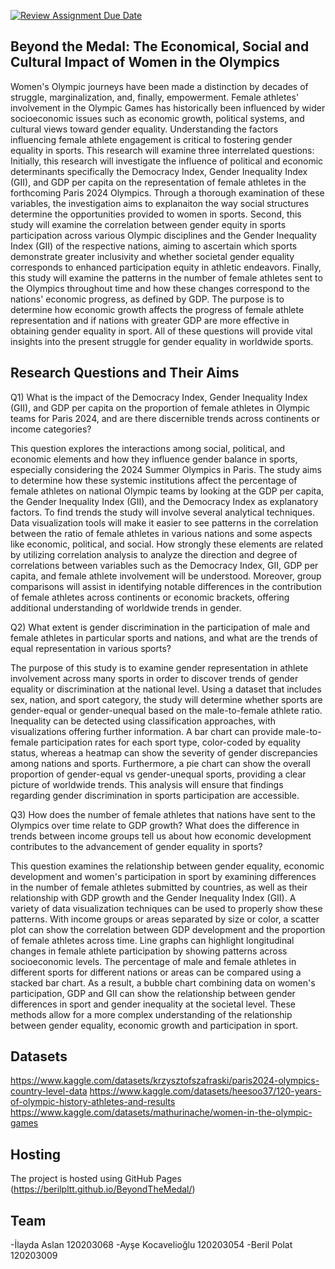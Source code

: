 [![Review Assignment Due Date](https://classroom.github.com/assets/deadline-readme-button-22041afd0340ce965d47ae6ef1cefeee28c7c493a6346c4f15d667ab976d596c.svg)](https://classroom.github.com/a/5i0xgF2j)
## Beyond the Medal: The Economical, Social and Cultural Impact of Women in the Olympics

Women's Olympic journeys have been made a distinction by decades of struggle, marginalization, and, finally, empowerment. Female athletes' involvement in the Olympic Games has historically been influenced by wider socioeconomic issues such as economic growth, political systems, and cultural views toward gender equality. Understanding the factors influencing female athlete engagement is critical to fostering gender equality in sports. This research will examine three interrelated questions: Initially, this research will investigate the influence of political and economic determinants specifically the Democracy Index, Gender Inequality Index (GII), and GDP per capita on the representation of female athletes in the forthcoming Paris 2024 Olympics. Through a thorough examination of these variables, the investigation aims to explanaiton the way social structures determine the opportunities provided to women in sports. Second, this study will examine the correlation between gender equity in sports participation across various Olympic disciplines and the Gender Inequality Index (GII) of the respective nations, aiming to ascertain which sports demonstrate greater inclusivity and whether societal gender equality corresponds to enhanced participation equity in athletic endeavors. Finally, this study will examine the patterns in the number of female athletes sent to the Olympics throughout time and how these changes correspond to the nations' economic progress, as defined by GDP. The purpose is to determine how economic growth affects the progress of female athlete representation and if nations with greater GDP are more effective in obtaining gender equality in sport. All of these questions will provide vital insights into the present struggle for gender equality in worldwide sports.

## Research Questions and Their Aims
Q1) What is the impact of the Democracy Index, Gender Inequality Index (GII), and GDP per capita on the proportion of female athletes in Olympic teams for Paris 2024, and are there discernible trends across continents or income categories?

This question explores the interactions among social, political, and economic elements and how they influence gender balance in sports, especially considering the 2024 Summer Olympics in Paris. The study aims to determine how these systemic institutions affect the percentage of female athletes on national Olympic teams by looking at the GDP per capita, the Gender Inequality Index (GII), and the Democracy Index as explanatory factors. To find trends the study will involve several analytical techniques. Data visualization tools will make it easier to see patterns in the correlation between the ratio of female athletes in various nations and some aspects like economic, political, and social. How strongly these elements are related by utilizing correlation analysis to analyze the direction and degree of correlations between variables such as the Democracy Index, GII, GDP per capita, and female athlete involvement will be understood. Moreover, group comparisons will assist in identifying notable differences in the contribution of female athletes across continents or economic brackets, offering additional understanding of worldwide trends in gender.

Q2) What extent is gender discrimination in the participation of male and female athletes in particular sports and nations, and what are the trends of equal representation in various sports?

The purpose of this study is to examine gender representation in athlete involvement across many sports in order to discover trends of gender equality or discrimination at the national level. Using a dataset that includes sex, nation, and sport category, the study will determine whether sports are gender-equal or gender-unequal based on the male-to-female athlete ratio. Inequality can be detected using classification approaches, with visualizations offering further information. A bar chart can provide male-to-female participation rates for each sport type, color-coded by equality status, whereas a heatmap can show the severity of gender discrepancies among nations and sports. Furthermore, a pie chart can show the overall proportion of gender-equal vs gender-unequal sports, providing a clear picture of worldwide trends. This analysis will ensure that findings regarding gender discrimination in sports participation are accessible.

Q3) How does the number of female athletes that nations have sent to the Olympics over time relate to GDP growth? What does the difference in trends between income groups tell us about how economic development contributes to the advancement of gender equality in sports?

This question examines the relationship between gender equality, economic development and women's participation in sport by examining differences in the number of female athletes submitted by countries, as well as their relationship with GDP growth and the Gender Inequality Index (GII). A variety of data visualization techniques can be used to properly show these patterns. With income groups or areas separated by size or color, a scatter plot can show the correlation between GDP development and the proportion of female athletes across time. Line graphs can highlight longitudinal changes in female athlete participation by showing patterns across socioeconomic levels. The percentage of male and female athletes in different sports for different nations or areas can be compared using a stacked bar chart. As a result, a bubble chart combining data on women's participation, GDP and GII can show the relationship between gender differences in sport and gender inequality at the societal level. These methods allow for a more complex understanding of the relationship between gender equality, economic growth and participation in sport.

## Datasets
https://www.kaggle.com/datasets/krzysztofszafraski/paris2024-olympics-country-level-data
https://www.kaggle.com/datasets/heesoo37/120-years-of-olympic-history-athletes-and-results
https://www.kaggle.com/datasets/mathurinache/women-in-the-olympic-games

## Hosting
The project is hosted using GitHub Pages (https://berilpltt.github.io/BeyondTheMedal/)

## Team 
-İlayda Aslan 120203068
-Ayşe Kocavelioğlu 120203054
-Beril Polat 120203009



